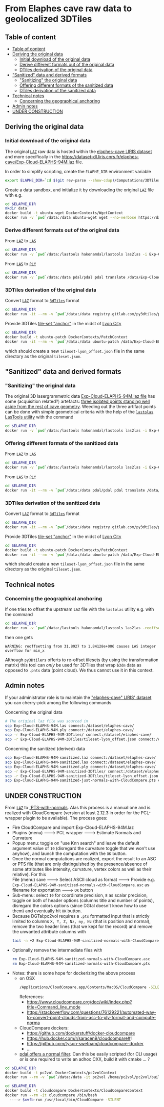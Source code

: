# From Elaphes cave raw data to geolocalized 3DTiles

## Table of content
<!-- TOC -->

- [Table of content](#table-of-content)
- [Deriving the original data](#deriving-the-original-data)
  - [Initial download of the original data](#initial-download-of-the-original-data)
  - [Derive different formats out of the original data](#derive-different-formats-out-of-the-original-data)
  - [DTiles derivation of the original data](#dtiles-derivation-of-the-original-data)
- ["Sanitized" data and derived formats](#sanitized-data-and-derived-formats)
  - ["Sanitizing" the original data](#sanitizing-the-original-data)
  - [Offering different formats of the sanitized data](#offering-different-formats-of-the-sanitized-data)
  - [DTiles derivation of the sanitized data](#dtiles-derivation-of-the-sanitized-data)
- [Technical notes](#technical-notes)
  - [Concerning the geographical anchoring](#concerning-the-geographical-anchoring)
- [Admin notes](#admin-notes)
- [UNDER CONSTRUCTION](#under-construction)

<!-- /TOC -->

## Deriving the original data

### Initial download of the original data

The original [`LAZ`](https://en.wikipedia.org/wiki/LAS_file_format#Compression)
raw data is hosted within the
[elaphes-cave LIRIS dataset](https://dataset-dl.liris.cnrs.fr/elaphes-cave/)
and more specifically in the 
https://dataset-dl.liris.cnrs.fr/elaphes-cave/Exp-Cloud-ELAPHS-94M.laz file.

In order to simplify scripting, create the `ELAPHE_DIR` environment variable
```bash
export ELAPHE_DIR=`cd $(git rev-parse --show-cdup)/Computations/3DTiles/ElaphesCave ; pwd -P`
```

Create a data sandbox, and initialize it by downloading the original
[`LAZ`](https://en.wikipedia.org/wiki/LAS_file_format#Compression) file
with e.g.

```bash
cd $ELAPHE_DIR
mkdir data
docker build -t ubuntu-wget DockerContexts/WgetContext
docker run -v `pwd`/data:/data ubuntu-wget wget --no-verbose https://dataset-dl.liris.cnrs.fr/elaphes-cave/Exp-Cloud-ELAPHS-94M.laz
```

### Derive different formats out of the original data

From [`LAZ`](https://en.wikipedia.org/wiki/LAS_file_format#Compression) to [`LAS`](https://en.wikipedia.org/wiki/LAS_file_format)
```bash
cd $ELAPHE_DIR
docker run -v `pwd`/data:/lastools hakonamdal/lastools las2las -i Exp-Cloud-ELAPHS-94M.laz -o Exp-Cloud-ELAPHS-94M.las
```

From  [`LAS`](https://en.wikipedia.org/wiki/LAS_file_format) to [`PLY`](https://en.wikipedia.org/wiki/PLY_(file_format))
```bash
cd $ELAPHE_DIR
docker run -v `pwd`/data:/data pdal/pdal pdal translate /data/Exp-Cloud-ELAPHS-94M.las /data/Exp-Cloud-ELAPHS-94M.ply
```

### 3DTiles derivation of the original data

Convert  [`LAZ`](https://en.wikipedia.org/wiki/LAS_file_format#Compression) format to [`3dTiles`](https://github.com/CesiumGS/3d-tiles) format
```bash
cd $ELAPHE_DIR
docker run -it --rm -v `pwd`/data:/data registry.gitlab.com/py3dtiles/py3dtiles:v7.0.0 convert /data/Exp-Cloud-ELAPHS-94M.laz --out /data/Exp-Cloud-ELAPHS-94M-3DTiles
```

Provide 3DTiles [tile-set "anchor"](#concerning-the-geographical-anchoring) in
the midst of 
[Lyon City](https://en.wikipedia.org/wiki/Lyon) 

```bash
cd $ELAPHE_DIR
docker build -t ubuntu-patch DockerContexts/PatchContext
docker run -it --rm -v `pwd`/data:/data ubuntu-patch /data/Exp-Cloud-ELAPHS-94M-3DTiles/tileset.json
```
which should create a new `tileset-lyon_offset.json` file in the same directory
as the original `tileset.json`.

## "Sanitized" data and derived formats

### "Sanitizing" the original data
<a name="anchor-sanitizing-the-original-data"></a>

The original 3D lasergrammetric data 
[Exp-Cloud-ELAPHS-94M.laz file](https://dataset-dl.liris.cnrs.fr/elaphes-cave/Exp-Cloud-ELAPHS-94M.laz)
has some (acquisition related?) artefacts: 
[three isolated points standing well aside from the rest of cave geometry](https://dataset-dl.liris.cnrs.fr/elaphes-cave/index.html#anchor-why-sanitize-and-what-was-sanitized).
Weeding out the three artifact points can be done with simple geometrical 
criteria with the help of the 
[`lastolas` LasTools utility](https://lastools.github.io/)
with the command

```bash
cd $ELAPHE_DIR
docker run -v `pwd`/data:/lastools hakonamdal/lastools las2las -i Exp-Cloud-ELAPHS-94M.laz -o Exp-Cloud-ELAPHS-94M-sanitized.laz -keep_z -10 10
```

### Offering different formats of the sanitized data

From [`LAZ`](https://en.wikipedia.org/wiki/LAS_file_format#Compression) to [`LAS`](https://en.wikipedia.org/wiki/LAS_file_format)
```bash
cd $ELAPHE_DIR
docker run -v `pwd`/data:/lastools hakonamdal/lastools las2las -i Exp-Cloud-ELAPHS-94M-sanitized.laz -o Exp-Cloud-ELAPHS-94M-sanitized.las
```

From  [`LAS`](https://en.wikipedia.org/wiki/LAS_file_format) to [`PLY`](https://en.wikipedia.org/wiki/PLY_(file_format))
```bash
cd $ELAPHE_DIR
docker run -it --rm -v `pwd`/data:/data pdal/pdal pdal translate /data/Exp-Cloud-ELAPHS-94M-sanitized.las /data/Exp-Cloud-ELAPHS-94M-sanitized.ply
```
  
### 3DTiles derivation of the sanitized data

Convert [`LAZ`](https://en.wikipedia.org/wiki/LAS_file_format#Compression) format to [`3dTiles`](https://github.com/CesiumGS/3d-tiles) format

```bash
cd $ELAPHE_DIR
docker run -it --rm -v `pwd`/data:/data registry.gitlab.com/py3dtiles/py3dtiles:v7.0.0 convert /data/Exp-Cloud-ELAPHS-94M-sanitized.laz --out /data/Exp-Cloud-ELAPHS-94M-sanitized-3DTiles
```

Provide 3DTiles [tile-set "anchor"](#concerning-the-geographical-anchoring) in
the midst of 
[Lyon City](https://en.wikipedia.org/wiki/Lyon) 

```bash
cd $ELAPHE_DIR
docker build -t ubuntu-patch DockerContexts/PatchContext
docker run -it --rm -v `pwd`/data:/data ubuntu-patch /data/Exp-Cloud-ELAPHS-94M-sanitized-3DTiles/tileset.json
```
which should create a new `tileset-lyon_offset.json` file in the same directory
as the original `tileset.json`.

## Technical notes

### Concerning the geographical anchoring

If one tries to offset the upstream `LAZ` file with the `lastolas` utility e.g.
with the command

```bash
cd $ELAPHE_DIR
docker run -v `pwd`/data:/lastools hakonamdal/lastools las2las -reoffset 1842455.8752944241 5174639.096373817 201 -i Exp-Cloud-ELAPHS-94M.laz -o Exp-Cloud-ELAPHS-94M-offseted_to_lyon.laz
```

then one gets

```
WARNING: reoffsetting from 31.8927 to 1.84128e+006 causes LAS integer overflow for min_x
```

Although `py3Dtilers` offerts to re-offset tilesets (by using the 
transformation matrix) this tool can _only_ be used for 3DTiles that wrap 
`b3dm` data as opposed to `.pnts` data (point cloud). We thus cannot use it
in this context.

## Admin notes

If your administrator role is to maintain the 
["elaphes-cave" LIRIS' dataset](https://dataset-dl.liris.cnrs.fr/elaphes-cave/)
you can cherry-pick among the following commands

Concerning the original data

```bash
# The original laz file was sourced in
scp Exp-Cloud-ELAPHS-94M.las connect:/dataset/elaphes-cave/
scp Exp-Cloud-ELAPHS-94M.ply connect:/dataset/elaphes-cave/
scp -r Exp-Cloud-ELAPHS-94M-3DTiles/ connect:/dataset/elaphes-cave/
scp -r Exp-Cloud-ELAPHS-94M-3DTiles/tileset-lyon_offset.json connect:/dataset/elaphes-cave/Exp-Cloud-ELAPHS-94M-3DTiles/
```

Concerning the sanitized (derived) data
```bash
scp Exp-Cloud-ELAPHS-94M-sanitized.laz connect:/dataset/elaphes-cave/
scp Exp-Cloud-ELAPHS-94M-sanitized.las connect:/dataset/elaphes-cave/
scp Exp-Cloud-ELAPHS-94M-sanitized.ply connect:/dataset/elaphes-cave/
scp -r Exp-Cloud-ELAPHS-94M-sanitized-3DTiles/ connect:/dataset/elaphes-cave/
scp -r Exp-Cloud-ELAPHS-94M-sanitized-3DTiles/tileset-lyon_offset.json connect:/dataset/elaphes-cave/Exp-Cloud-ELAPHS-94M-sanitized-3DTiles/tileset-lyon_offset.json
scp Exp-Cloud-ELAPHS-94M-sanitized-just-normals-with-CloudCompare.pts connect:/dataset/elaphes-cave/
```


## UNDER CONSTRUCTION
From [`LAZ`](https://en.wikipedia.org/wiki/LAS_file_format#Compression) to 
[`PTS-with-normals](https://paulbourke.net/dataformats/pts/).
Alas this process is a manual one and is realized with CloudCompare (version at
least 2.12.3 in order for the PCL-wrapper plugin to be available).
The process goes:
* Fire CloudCompare and import Exp-Cloud-ELAPHS-94M.laz
* Plugins (menu) ---> PCL wrapper ---> Estimate Normals and Curvature
* Popup menu: toggle on "use Knn search" and leave the default argument 
  value of `10` (disregard the curvature toggle that we won't use anyhow),
  and launch the computation with the `OK` button.
* Once the normal computations are realized, export the result to an ASC or
  PTS file (that are only distinguished by the presence/absence of some
  attributes like intensity, curvature, vertex colors as well as their 
  relative). For this
  <br> 
  File (menu) save ---> Select ASCII cloud as format ---> 
  Provide e.g. `Exp-Cloud-ELAPHS-94M-sanitized-normals-with-CloudCompare.asc` 
  as filename for exportation ---> `OK` button
* Sub-menu: select `10` for coordinate precision, `8` as scalar precision,
  toggle on both of header options (columns title and number of points),
  disregard the colors options (since DGtal doesn't know how to use them)
  and eventually hit `OK` button.
* Because DGTal:pc2vol requires a `.pts` formatted input that is strictly 
  limited to columns `X, Y, Z, Nz, ny, Nz` (that is position and normal),
  remove the two header lines (that we kept for the record) and remove the
  unwanted attribute columns with 
  ```bash
  tail -n +2 Exp-Cloud-ELAPHS-94M-sanitized-normals-with-CloudCompare.pts | cut -d\  -f1,2,3,9,10,11 > Exp-Cloud-ELAPHS-94M-sanitized-just-normals-with-CloudCompare.pts
  ```
* Optionally remove the intermediate files with
  ```bash
  rm Exp-Cloud-ELAPHS-94M-sanitized-normals-with-CloudCompare.asc
  rm Exp-Cloud-ELAPHS-94M-sanitized-normals-with-CloudCompare.pts
  ```
* Notes: there is some hope for dockerizing the above process
  - on OSX
    ```bash
    /Applications/CloudCompare.app/Contents/MacOS/CloudCompare -SILENT -O Exp-Cloud-ELAPHS-94M-sanitized.laz -OCTREE_NORMALS 10 -C_EXPORT_FMT ASC -SAVE_CLOUDS -PREC 10 -SEP SPACE
    ```
    References:
    * https://www.cloudcompare.org/doc/wiki/index.php?title=Command_line_mode
    * https://stackoverflow.com/questions/76129221/automated-way-to-convert-point-clouds-from-asc-to-ply-format-and-compute-norma
  - CloudCompare dockers:
    * https://github.com/dockerstuff/docker-cloudcompare
    * https://hub.docker.com/r/saracen9/cloudcompare#!
    * https://github.com/tyson-swetnam/cloudcompare-docker
    * ...
  - [pdal offers a normal filter](https://pdal.io/en/2.6.0/stages/filters.normal.html). 
    Can this be easily scripted (for CLI usage) or is one required to write an
    adhoc CXX, build it with cmake ... ?

```bash
cd $ELAPHE_DIR
docker build -t pc2vol DockerContexts/pc2volContext
docker run --rm -v `pwd`/data:/data -it pc2vol /home/pc2vol/pc2vol/build/pc2vol -i /data/Exp-Cloud-ELAPHS-94M-sanitized-just-normals-with-CloudCompare.pts -o /data/Exp-Cloud-ELAPHS-94M-sanitized.vol
```

```bash
cd $ELAPHE_DIR
docker build -t cloudcompare DockerContexts/CloudCompareContext
docker run --rm -it cloudcompare /bin/bash
  ----> $xvfb-run /usr/local/bin/CloudCompare -SILENT
```